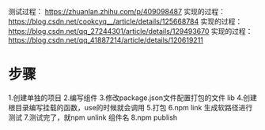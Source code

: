 测试过程： https://zhuanlan.zhihu.com/p/409098487
实现的过程：https://blog.csdn.net/cookcyq__/article/details/125668784
实现的过程： https://blog.csdn.net/qq_27244301/article/details/129493670
实现的过程： https://blog.csdn.net/qq_41887214/article/details/120619211

# 步骤

1.创建单独的项目
2.编写组件
3.修改package.json文件配置打包的文件 lib
4.创建根目录编写挂载的函数，use的时候就会调用
5.打包
6.npm link 生成软路径进行测试
7.测试完了，就npm unlink 组件名
8.npm publish